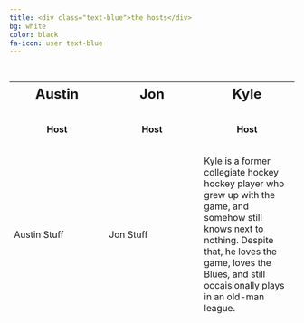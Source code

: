 ```yaml
---
title: <div class="text-blue">the hosts</div>
bg: white
color: black
fa-icon: user text-blue
---
```


<style>
  table {
    border-collapse:separate;
    border-spacing: 0 30px;
  }
  th {
    width: 33%;
    font-weight: bold;
    font-size: 150%;
  }
  
  td.host {
    text-align: center;
    font-weight: bold;
  }
</style>

<table>
  <tr>
  <th>Austin</th>
  <th>Jon</th>
  <th>Kyle</th>
  </tr>
  
  <tr>
  <td class="host">Host</td>  
  <td class="host">Host</td>  
  <td class="host">Host</td>
  </tr>
  
  <tr>
  <td>Austin Stuff</td>
  <td>Jon Stuff</td>
  <td>Kyle is a former collegiate hockey hockey player who grew up with the game, and somehow still knows next to nothing. Despite that, he loves the game, loves the Blues, and still occaisionally plays in an old-man league.</td>
  </tr>
</table>
